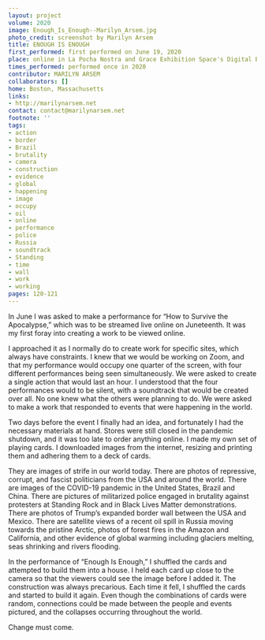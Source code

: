 ```yaml
---
layout: project
volume: 2020
image: Enough_Is_Enough--Marilyn_Arsem.jpg
photo_credit: screenshot by Marilyn Arsem
title: ENOUGH IS ENOUGH
first_performed: first performed on June 19, 2020
place: online in La Pocha Nostra and Grace Exhibition Space's Digital Broadcast
times_performed: performed once in 2020
contributor: MARILYN ARSEM
collaborators: []
home: Boston, Massachusetts
links:
- http://marilynarsem.net
contact: contact@marilynarsem.net
footnote: ''
tags:
- action
- border
- Brazil
- brutality
- camera
- construction
- evidence
- global
- happening
- image
- occupy
- oil
- online
- performance
- police
- Russia
- soundtrack
- Standing
- time
- wall
- work
- working
pages: 120-121
---
```

In June I was asked to make a performance for “How to Survive the Apocalypse,” which was to be streamed live online on Juneteenth.  It was my first foray into creating a work to be viewed online.

I approached it as I normally do to create work for specific sites, which always have constraints.  I knew that we would be working on Zoom, and that my performance would occupy one quarter of the screen, with four different performances being seen simultaneously.  We were asked to create a single action that would last an hour.  I understood that the four performances would to be silent, with a soundtrack that would be created over all.  No one knew what the others were planning to do.  We were asked to make a work that responded to events that were happening in the world.

Two days before the event I finally had an idea, and fortunately I had the necessary materials at hand.  Stores were still closed in the pandemic shutdown, and it was too late to order anything online.  I made my own set of playing cards.  I downloaded images from the internet, resizing and printing them and adhering them to a deck of cards.  

They are images of strife in our world today.  There are photos of repressive, corrupt, and fascist politicians from the USA and around the world.  There are images of the COVID-19 pandemic in the United States, Brazil and China.  There are pictures of militarized police engaged in brutality against protesters at Standing Rock and in Black Lives Matter demonstrations. There are photos of Trump’s expanded border wall between the USA and Mexico. There are satellite views of a recent oil spill in Russia moving towards the pristine Arctic, photos of forest fires in the Amazon and California, and other evidence of global warming including glaciers melting, seas shrinking and rivers flooding.

In the performance of “Enough Is Enough,” I shuffled the cards and attempted to build them into a house.  I held each card up close to the camera so that the viewers could see the image before I added it.  The construction was always precarious.  Each time it fell, I shuffled the cards and started to build it again.  Even though the combinations of cards were random, connections could be made between the people and events pictured, and the collapses occurring throughout the world.  

Change must come.